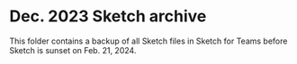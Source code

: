 # Dec. 2023 Sketch archive
This folder contains a backup of all Sketch files in Sketch for Teams before Sketch is sunset on Feb. 21, 2024.
